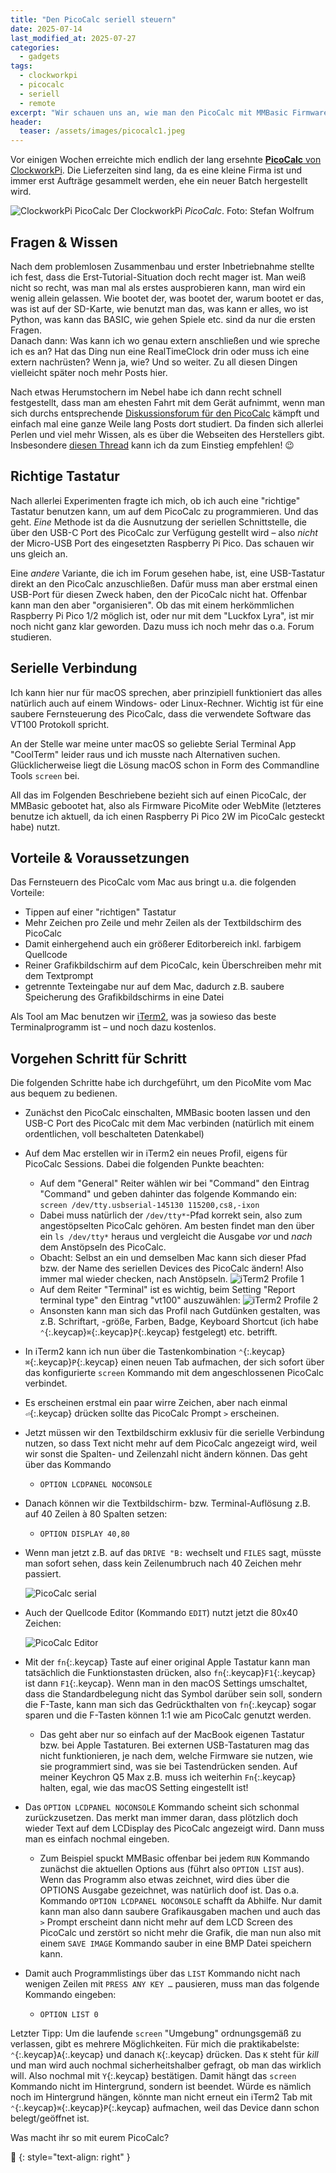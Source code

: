 ```yaml
---
title: "Den PicoCalc seriell steuern"
date: 2025-07-14
last_modified_at: 2025-07-27
categories:
  - gadgets
tags:
  - clockworkpi
  - picocalc
  - seriell
  - remote
excerpt: "Wir schauen uns an, wie man den PicoCalc mit MMBasic Firmware bequem vom Mac aus bedienen kann."
header:
  teaser: /assets/images/picocalc1.jpeg
---
```


Vor einigen Wochen erreichte mich endlich der lang ersehnte [**PicoCalc** von ClockworkPi][pico]. Die Lieferzeiten sind lang, da es eine kleine Firma ist und immer erst Aufträge gesammelt werden, ehe ein neuer Batch hergestellt wird.

![ClockworkPi PicoCalc](/assets/images/picocalc1.jpeg)
Der ClockworkPi *PicoCalc*. Foto: Stefan Wolfrum

## Fragen & Wissen

Nach dem problemlosen Zusammenbau und erster Inbetriebnahme stellte ich fest, dass die Erst-Tutorial-Situation doch recht mager ist. Man weiß nicht so recht, was man mal als erstes ausprobieren kann, man wird ein wenig allein gelassen. Wie bootet der, was bootet der, warum bootet er das, was ist auf der SD-Karte, wie benutzt man das, was kann er alles, wo ist Python, was kann das BASIC, wie gehen Spiele etc. sind da nur die ersten Fragen.  
Danach dann: Was kann ich wo genau extern anschließen und wie spreche ich es an? Hat das Ding nun eine RealTimeClock drin oder muss ich eine extern nachrüsten? Wenn ja, wie? Und so weiter. Zu all diesen Dingen vielleicht später noch mehr Posts hier.

Nach etwas Herumstochern im Nebel habe ich dann recht schnell festgestellt, dass man am ehesten Fahrt mit dem Gerät aufnimmt, wenn man sich durchs entsprechende [Diskussionsforum für den PicoCalc][forum] kämpft und einfach mal eine ganze Weile lang Posts dort studiert. Da finden sich allerlei Perlen und viel mehr Wissen, als es über die Webseiten des Herstellers gibt. Insbesondere [diesen Thread][thread] kann ich da zum Einstieg empfehlen! 😉

## Richtige Tastatur

Nach allerlei Experimenten fragte ich mich, ob ich auch eine "richtige" Tastatur benutzen kann, um auf dem PicoCalc zu programmieren. Und das geht. *Eine* Methode ist da die Ausnutzung der seriellen Schnittstelle, die über den USB-C Port des PicoCalc zur Verfügung gestellt wird – also *nicht* der Micro-USB Port des eingesetzten Raspberry Pi Pico. Das schauen wir uns gleich an.

Eine *andere* Variante, die ich im Forum gesehen habe, ist, eine USB-Tastatur direkt an den PicoCalc anzuschließen. Dafür muss man aber erstmal einen USB-Port für diesen Zweck haben, den der PicoCalc nicht hat. Offenbar kann man den aber "organisieren". Ob das mit einem herkömmlichen Raspberry Pi Pico 1/2 möglich ist, oder nur mit dem "Luckfox Lyra", ist mir noch nicht ganz klar geworden. Dazu muss ich noch mehr das o.a. Forum studieren.

## Serielle Verbindung

Ich kann hier nur für macOS sprechen, aber prinzipiell funktioniert das alles natürlich auch auf einem Windows- oder Linux-Rechner. Wichtig ist für eine saubere Fernsteuerung des PicoCalc, dass die verwendete Software das VT100 Protokoll spricht.

An der Stelle war meine unter macOS so geliebte Serial Terminal App "CoolTerm" leider raus und ich musste nach Alternativen suchen. Glücklicherweise liegt die Lösung macOS schon in Form des Commandline Tools `screen` bei.

All das im Folgenden Beschriebene bezieht sich auf einen PicoCalc, der MMBasic gebootet hat, also als Firmware PicoMite oder WebMite (letzteres benutze ich aktuell, da ich einen Raspberry Pi Pico 2W im PicoCalc gesteckt habe) nutzt.

## Vorteile & Voraussetzungen

Das Fernsteuern des PicoCalc vom Mac aus bringt u.a. die folgenden Vorteile:
* Tippen auf einer "richtigen" Tastatur
* Mehr Zeichen pro Zeile und mehr Zeilen als der Textbildschirm des PicoCalc
* Damit einhergehend auch ein größerer Editorbereich inkl. farbigem Quellcode
* Reiner Grafikbildschirm auf dem PicoCalc, kein Überschreiben mehr mit dem Textprompt
* getrennte Texteingabe nur auf dem Mac, dadurch z.B. saubere Speicherung des Grafikbildschirms in eine Datei

Als Tool am Mac benutzen wir [iTerm2][iterm2], was ja sowieso das beste Terminalprogramm ist – und noch dazu kostenlos.

## Vorgehen Schritt für Schritt

Die folgenden Schritte habe ich durchgeführt, um den PicoMite vom Mac aus bequem zu bedienen. 

* Zunächst den PicoCalc einschalten, MMBasic booten lassen und den USB-C Port des PicoCalc mit dem Mac verbinden (natürlich mit einem ordentlichen, voll beschalteten Datenkabel)
* Auf dem Mac erstellen wir in iTerm2 ein neues Profil, eigens für PicoCalc Sessions. Dabei die folgenden Punkte beachten:
   * Auf dem "General" Reiter wählen wir bei "Command" den Eintrag "Command" und geben dahinter das folgende Kommando ein: `screen /dev/tty.usbserial-145130 115200,cs8,-ixon`
   * Dabei muss natürlich der `/dev/tty*`-Pfad korrekt sein, also zum angestöpselten PicoCalc gehören. Am besten findet man den über ein `ls /dev/tty*` heraus und vergleicht die Ausgabe *vor* und *nach* dem Anstöpseln des PicoCalc. 
   * Obacht: Selbst an ein und demselben Mac kann sich dieser Pfad bzw. der Name des seriellen Devices des PicoCalc ändern! Also immer mal wieder checken, nach Anstöpseln.
   ![iTerm2 Profile 1](/assets/images/iterm2-profile-1.png)
   * Auf dem Reiter "Terminal" ist es wichtig, beim Setting "Report terminal type" den Eintrag "vt100" auszuwählen:
   ![iTerm2 Profile 2](/assets/images/iterm2-profile-2.png)
   * Ansonsten kann man sich das Profil nach Gutdünken gestalten, was z.B. Schriftart, -größe, Farben, Badge, Keyboard Shortcut (ich habe `⌃`{:.keycap}`⌘`{:.keycap}`P`{:.keycap} festgelegt) etc. betrifft.
   
* In iTerm2 kann ich nun über die Tastenkombination `⌃`{:.keycap}`⌘`{:.keycap}`P`{:.keycap} einen neuen Tab aufmachen, der sich sofort über das konfigurierte `screen` Kommando mit dem angeschlossenen PicoCalc verbindet.
* Es erscheinen erstmal ein paar wirre Zeichen, aber nach einmal `⏎`{:.keycap} drücken sollte das PicoCalc Prompt `>` erscheinen.

* Jetzt müssen wir den Textbildschirm exklusiv für die serielle Verbindung nutzen, so dass Text nicht mehr auf dem PicoCalc angezeigt wird, weil wir sonst die Spalten- und Zeilenzahl nicht ändern können. Das geht über das Kommando
    * `OPTION LCDPANEL NOCONSOLE`
* Danach können wir die Textbildschirm- bzw. Terminal-Auflösung z.B. auf 40 Zeilen à 80 Spalten setzen:
    * `OPTION DISPLAY 40,80`
* Wenn man jetzt z.B. auf das `DRIVE "B:` wechselt und `FILES` sagt, müsste man sofort sehen, dass kein Zeilenumbruch nach 40 Zeichen mehr passiert.

   ![PicoCalc serial](/assets/images/picocalc-serial-1.png)

* Auch der Quellcode Editor (Kommando `EDIT`) nutzt jetzt die 80x40 Zeichen:

   ![PicoCalc Editor](/assets/images/picocalc-serial-editor.png)

* Mit der `fn`{:.keycap} Taste auf einer original Apple Tastatur kann man tatsächlich die Funktionstasten drücken, also `fn`{:.keycap}`F1`{:.keycap} ist dann `F1`{:.keycap}. Wenn man in den macOS Settings umschaltet, dass die Standardbelegung nicht das Symbol darüber sein soll, sondern die F-Taste, kann man sich das Gedrückthalten von `fn`{:.keycap} sogar sparen und die F-Tasten können 1:1 wie am PicoCalc genutzt werden.
   * Das geht aber nur so einfach auf der MacBook eigenen Tastatur bzw. bei Apple Tastaturen. Bei externen USB-Tastaturen mag das nicht funktionieren, je nach dem, welche Firmware sie nutzen, wie sie programmiert sind, was sie bei Tastendrücken senden. Auf meiner Keychron Q5 Max z.B. muss ich weiterhin `Fn`{:.keycap} halten, egal, wie das macOS Setting eingestellt ist!
* Das `OPTION LCDPANEL NOCONSOLE` Kommando scheint sich schonmal zurückzusetzen. Das merkt man immer daran, dass plötzlich doch wieder Text auf dem LCDisplay des PicoCalc angezeigt wird. Dann muss man es einfach nochmal eingeben.
   * Zum Beispiel spuckt MMBasic offenbar bei jedem `RUN` Kommando zunächst die aktuellen Options aus (führt also `OPTION LIST` aus). Wenn das Programm also etwas zeichnet, wird dies über die OPTIONS Ausgabe gezeichnet, was natürlich doof ist. Das o.a. Kommando `OPTION LCDPANEL NOCONSOLE` schafft da Abhilfe. Nur damit kann man also dann saubere Grafikausgaben machen und auch das `>` Prompt erscheint dann nicht mehr auf dem LCD Screen des PicoCalc und zerstört so nicht mehr die Grafik, die man nun also mit einem `SAVE IMAGE` Kommando sauber in eine BMP Datei speichern kann.

* Damit auch Programmlistings über das `LIST` Kommando nicht nach wenigen Zeilen mit `PRESS ANY KEY …` pausieren, muss man das folgende Kommando eingeben:
    * `OPTION LIST 0`

Letzter Tipp: Um die laufende `screen` "Umgebung" ordnungsgemäß zu verlassen, gibt es mehrere Möglichkeiten. Für mich die praktikabelste: `⌃`{:.keycap}`A`{:.keycap} und danach `K`{:.keycap} drücken. Das `K` steht für *kill* und man wird auch nochmal sicherheitshalber gefragt, ob man das wirklich will. Also nochmal mit `Y`{:.keycap} bestätigen. Damit hängt das `screen` Kommando nicht im Hintergrund, sondern ist beendet. Würde es nämlich noch im Hintergrund hängen, könnte man nicht erneut ein iTerm2 Tab mit `⌃`{:.keycap}`⌘`{:.keycap}`P`{:.keycap} aufmachen, weil das Device dann schon belegt/geöffnet ist.

Was macht ihr so mit eurem PicoCalc?

🔲
{: style="text-align: right" }

[pico]: https://www.clockworkpi.com/picocalc
[forum]: https://forum.clockworkpi.com/c/picocalc/31
[thread]: https://forum.clockworkpi.com/t/first-thoughts-on-arrival-and-beginners-tutorial/17126
[iterm2]: https://iterm2.com
